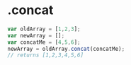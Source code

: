# .concat
```javascript
var oldArray = [1,2,3];
var newArray = [];
var concatMe = [4,5,6];
newArray = oldArray.concat(concatMe);
// returns [1,2,3,4,5,6]
```